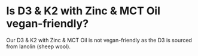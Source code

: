 # Is D3 & K2 with Zinc & MCT Oil vegan-friendly?

Our D3 & K2 with Zinc & MCT Oil is not vegan-friendly as the D3 is sourced from lanolin (sheep wool).